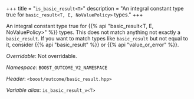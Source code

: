 +++
title = "`is_basic_result<T>`"
description = "An integral constant type true for `basic_result<T, E, NoValuePolicy>` types."
+++

An integral constant type true for {{% api "basic_result<T, E, NoValuePolicy>" %}} types. This does not match anything not exactly a `basic_result`. If you want to match types like `basic_result` but not equal to it, consider {{% api "basic_result<T>" %}} or {{% api "value_or_error<T>" %}}.

*Overridable*: Not overridable.

*Namespace*: `BOOST_OUTCOME_V2_NAMESPACE`

*Header*: `<boost/outcome/basic_result.hpp>`

*Variable alias*: `is_basic_result_v<T>`
